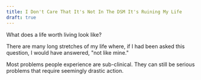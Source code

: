 ```yaml
---
title: I Don't Care That It's Not In The DSM It's Ruining My Life
draft: true
---
```

What does a life worth living look like?

There are many long stretches of my life where, if I had been asked this question, I would have answered, "not like mine."

Most problems people experience are sub-clinical. They can still be serious problems that require seemingly drastic action.
